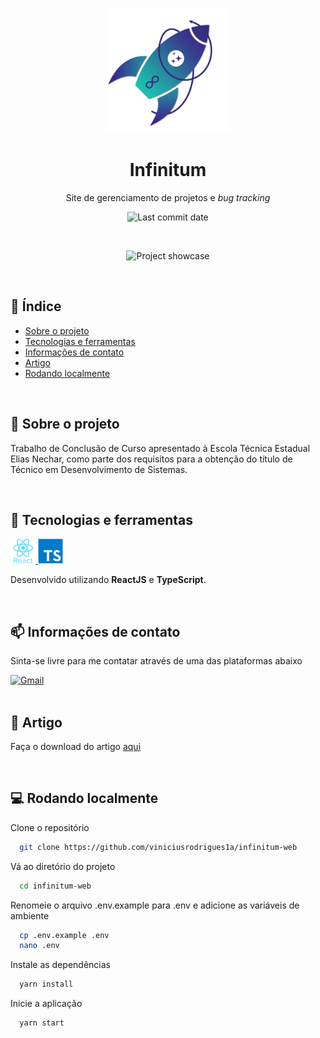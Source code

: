 <p align="center">
  <img src=".github/readme-assets/logo.png" width="200" height="200" />
</p>

<h1 align="center">
  Infinitum

</h1>

<p align="center">
  Site de gerenciamento de projetos e <i>bug tracking</i>
</p>

<p align="center">
  <img src="https://img.shields.io/github/last-commit/viniciusrodrigues1a/infinitum-web" alt="Last commit date" />
</p>

<br />

<p align="center">
  <img src="./.github/readme-assets/infinitum.gif" alt="Project showcase" />
</p>

<br />

## :page_facing_up: Índice

- [Sobre o projeto](#about)
- [Tecnologias e ferramentas](#built-using)
- [Informações de contato](#contact)
- [Artigo](#article)
- [Rodando localmente](#running-locally)

<br />

## :monocle_face: Sobre o projeto <a name="about"></a>

Trabalho de Conclusão de Curso apresentado à Escola Técnica Estadual Elias Nechar, como parte dos requisitos para a obtenção do título de Técnico em Desenvolvimento de Sistemas.

<br />

## :hammer: Tecnologias e ferramentas <a name="built-using"></a>

<p align="left">
  <a href="https://reactjs.org/" target="_blank" rel="noreferrer"> <img src="https://raw.githubusercontent.com/devicons/devicon/master/icons/react/react-original-wordmark.svg" alt="react" width="40" height="40"/> </a>
  <a href="https://www.typescriptlang.org/" target="_blank" rel="noreferrer"> <img src="https://raw.githubusercontent.com/devicons/devicon/master/icons/typescript/typescript-original.svg" alt="typescript" width="40" height="40"/> </a>
</p>

Desenvolvido utilizando **ReactJS** e **TypeScript**.

<br />

## :mailbox: Informações de contato <a name="contact"></a>

Sinta-se livre para me contatar através de uma das plataformas abaixo

<a href="mailto:viniciusrodrigues.aro@gmail.com">
  <img src="https://img.shields.io/badge/Gmail-D14836?style=for-the-badge&logo=gmail&logoColor=white" alt="Gmail" />
</a>

<br />
<br />

## :page_with_curl: Artigo <a name="article"></a>

Faça o download do artigo [aqui](.github/readme-assets/artigo.pdf)

<br />

## :computer: Rodando localmente <a name="running-locally"></a>

Clone o repositório

```bash
  git clone https://github.com/viniciusrodrigues1a/infinitum-web
```

Vá ao diretório do projeto

```bash
  cd infinitum-web
```

Renomeie o arquivo .env.example para .env e adicione as variáveis de ambiente

```bash
  cp .env.example .env
  nano .env
```

Instale as dependências

```bash
  yarn install
```

Inicie a aplicação

```bash
  yarn start
```
